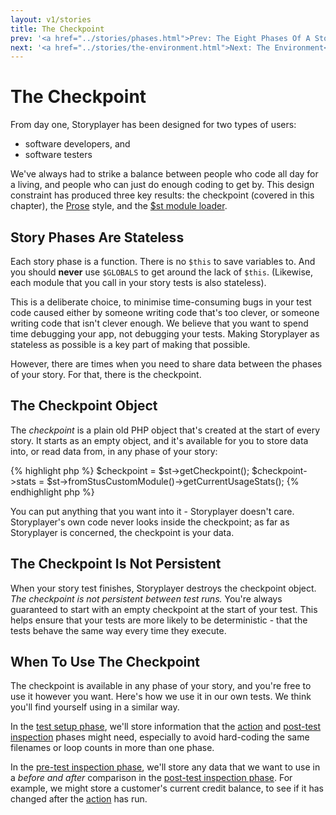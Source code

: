 ```yaml
---
layout: v1/stories
title: The Checkpoint
prev: '<a href="../stories/phases.html">Prev: The Eight Phases Of A Story Test</a>'
next: '<a href="../stories/the-environment.html">Next: The Environment</a>'
---
```


# The Checkpoint

From day one, Storyplayer has been designed for two types of users:

* software developers, and
* software testers

We've always had to strike a balance between people who code all day for a living, and people who can just do enough coding to get by. This design constraint has produced three key results: the checkpoint (covered in this chapter), the [Prose](../prose/index.html) style, and the [$st module loader](../prose/the-st-object.html).

## Story Phases Are Stateless

Each story phase is a function.  There is no `$this` to save variables to.  And you should __never__ use `$GLOBALS` to get around the lack of `$this`.  (Likewise, each module that you call in your story tests is also stateless).

This is a deliberate choice, to minimise time-consuming bugs in your test code caused either by someone writing code that's too clever, or someone writing code that isn't clever enough.  We believe that you want to spend time debugging your app, not debugging your tests.  Making Storyplayer as stateless as possible is a key part of making that possible.

However, there are times when you need to share data between the phases of your story.  For that, there is the checkpoint.

## The Checkpoint Object

The _checkpoint_ is a plain old PHP object that's created at the start of every story.  It starts as an empty object, and it's available for you to store data into, or read data from, in any phase of your story:

{% highlight php %}
$checkpoint = $st->getCheckpoint();
$checkpoint->stats = $st->fromStusCustomModule()->getCurrentUsageStats();
{% endhighlight php %}

You can put anything that you want into it - Storyplayer doesn't care.  Storyplayer's own code never looks inside the checkpoint; as far as Storyplayer is concerned, the checkpoint is your data.

## The Checkpoint Is Not Persistent

When your story test finishes, Storyplayer destroys the checkpoint object.  _The checkpoint is not persistent between test runs._ You're always guaranteed to start with an empty checkpoint at the start of your test.  This helps ensure that your tests are more likely to be deterministic - that the tests behave the same way every time they execute.

## When To Use The Checkpoint

The checkpoint is available in any phase of your story, and you're free to use it however you want.  Here's how we use it in our own tests.  We think you'll find yourself using in a similar way.

In the [test setup phase](test-setup-phase.html), we'll store information that the [action](action.html) and [post-test inspection](post-test-inspection.html) phases might need, especially to avoid hard-coding the same filenames or loop counts in more than one phase.

In the [pre-test inspection phase](pre-test-inspection.html), we'll store any data that we want to use in a _before and after_ comparison in the [post-test inspection phase](post-test-inspection.html).  For example, we might store a customer's current credit balance, to see if it has changed after the [action](action.html) has run.